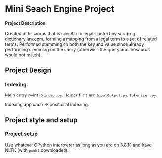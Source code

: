 # Mini Seach Engine Project

#### Project Description

Created a thesaurus that is specific to legal-context by scraping dictionary.law.com,
forming a mapping from a legal term to a set of related terms. Performed stemming
on both the key and value since already performing stemming on the query (otherwise the 
query and thesaurus would not match).

## Project Design

### Indexing

Main entry point is `index.py`. Helper files are `InputOutput.py`, `Tokenizer.py`.

Indexing approach => positional indexing.

## Project style and setup

### Project setup

Use whatever CPython interpreter as long as you are on 3.8.10 and have NLTK (with `punkt` downloaded).
